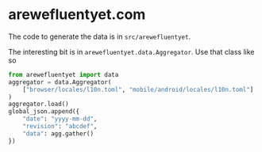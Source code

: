 # arewefluentyet.com

The code to generate the data is in `src/arewefluentyet`.

The interesting bit is in `arewefluentyet.data.Aggregator`. Use that class like so

```python
from arewefluentyet import data
aggregator = data.Aggregator(
    ["browser/locales/l10n.toml", "mobile/android/locales/l10n.toml"]
)
aggregator.load()
global_json.append({
    "date": "yyyy-mm-dd",
    "revision": "abcdef",
    "data": agg.gather()
})
```

